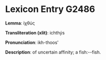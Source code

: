 # Lexicon Entry G2486

**Lemma**: ἰχθύς

**Transliteration (xlit)**: ichthýs

**Pronunciation**: ikh-thoos'

**Description**:
of uncertain affinity; a fish:--fish.
